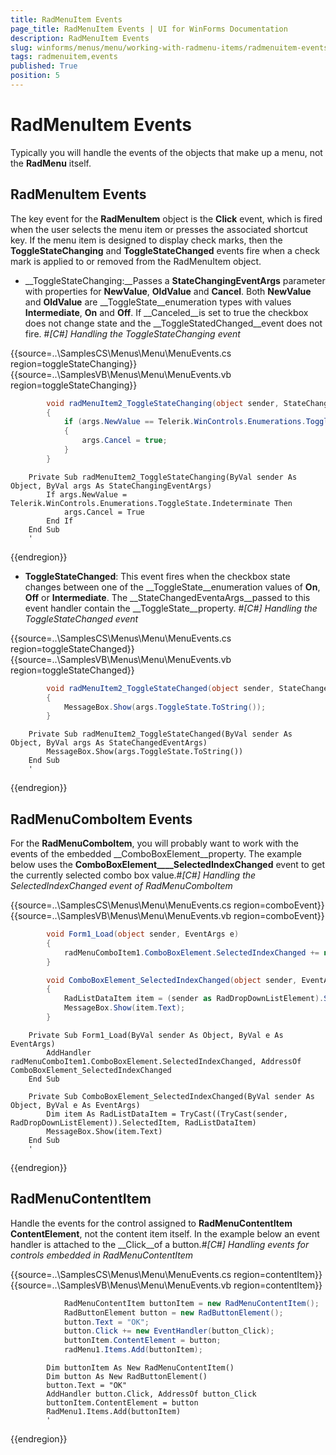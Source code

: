 ```yaml
---
title: RadMenuItem Events
page_title: RadMenuItem Events | UI for WinForms Documentation
description: RadMenuItem Events
slug: winforms/menus/menu/working-with-radmenu-items/radmenuitem-events
tags: radmenuitem,events
published: True
position: 5
---
```


# RadMenuItem Events



Typically you will handle the events of the objects that make up a menu, not the __RadMenu__ itself.

## RadMenuItem Events

The key event for the __RadMenuItem__ object is the
        __Click__ event, which is fired when the user selects the menu item 
        or presses the associated shortcut key. If the menu item is designed to display check marks, 
        then the __ToggleStateChanging__ and __ToggleStateChanged__ 
        events fire when a check mark is applied to or removed from the RadMenuItem object.

* __ToggleStateChanging:__Passes a __StateChangingEventArgs__ parameter with properties for __NewValue__, 
            __OldValue__ and __Cancel__.
            Both __NewValue__ and __OldValue__ are 
            __ToggleState__enumeration types with values __Intermediate__, __On__ and __Off__. 
            If __Canceled__is set to true the checkbox does not change state
            and the __ToggleStatedChanged__event does not fire.
            #_[C#] Handling the ToggleStateChanging event_

	



{{source=..\SamplesCS\Menus\Menu\MenuEvents.cs region=toggleStateChanging}} 
{{source=..\SamplesVB\Menus\Menu\MenuEvents.vb region=toggleStateChanging}} 

````C#
        void radMenuItem2_ToggleStateChanging(object sender, StateChangingEventArgs args)
        {
            if (args.NewValue == Telerik.WinControls.Enumerations.ToggleState.Indeterminate)
            {
                args.Cancel = true;
            }
        }
````
````VB.NET
    Private Sub radMenuItem2_ToggleStateChanging(ByVal sender As Object, ByVal args As StateChangingEventArgs)
        If args.NewValue = Telerik.WinControls.Enumerations.ToggleState.Indeterminate Then
            args.Cancel = True
        End If
    End Sub
    '
````

{{endregion}} 




* __ToggleStateChanged__: This event fires when the checkbox state changes
            between one of the __ToggleState__enumeration values of 
            __On__, __Off__ or __Intermediate__.
            The __StateChangedEventaArgs__passed to this event handler contain the
            __ToggleState__property.
            #_[C#] Handling the ToggleStateChanged event_

	



{{source=..\SamplesCS\Menus\Menu\MenuEvents.cs region=toggleStateChanged}} 
{{source=..\SamplesVB\Menus\Menu\MenuEvents.vb region=toggleStateChanged}} 

````C#
        void radMenuItem2_ToggleStateChanged(object sender, StateChangedEventArgs args)
        {
            MessageBox.Show(args.ToggleState.ToString());
        }
````
````VB.NET
    Private Sub radMenuItem2_ToggleStateChanged(ByVal sender As Object, ByVal args As StateChangedEventArgs)
        MessageBox.Show(args.ToggleState.ToString())
    End Sub
    '
````

{{endregion}} 




## RadMenuComboItem Events

For the __RadMenuComboItem__, you will probably want to work with the events of the embedded __ComboBoxElement__property. The example below uses the __ComboBoxElement____SelectedIndexChanged__ event to get the currently selected combo box value.#_[C#] Handling the SelectedIndexChanged event of RadMenuComboItem_

	



{{source=..\SamplesCS\Menus\Menu\MenuEvents.cs region=comboEvent}} 
{{source=..\SamplesVB\Menus\Menu\MenuEvents.vb region=comboEvent}} 

````C#
        void Form1_Load(object sender, EventArgs e)
        {
            radMenuComboItem1.ComboBoxElement.SelectedIndexChanged += new Telerik.WinControls.UI.Data.PositionChangedEventHandler(ComboBoxElement_SelectedIndexChanged);
        }

        void ComboBoxElement_SelectedIndexChanged(object sender, EventArgs e)
        {
            RadListDataItem item = (sender as RadDropDownListElement).SelectedItem as RadListDataItem;
            MessageBox.Show(item.Text);
        }
````
````VB.NET
    Private Sub Form1_Load(ByVal sender As Object, ByVal e As EventArgs)
        AddHandler radMenuComboItem1.ComboBoxElement.SelectedIndexChanged, AddressOf ComboBoxElement_SelectedIndexChanged
    End Sub

    Private Sub ComboBoxElement_SelectedIndexChanged(ByVal sender As Object, ByVal e As EventArgs)
        Dim item As RadListDataItem = TryCast((TryCast(sender, RadDropDownListElement)).SelectedItem, RadListDataItem)
        MessageBox.Show(item.Text)
    End Sub
    '
````

{{endregion}} 




## RadMenuContentItem

Handle the events for the control assigned to __RadMenuContentItem ContentElement__, not the content item itself. In the example below an event handler is attached to the __Click__of a button.#_[C#] Handling events for controls embedded in RadMenuContentItem_

	



{{source=..\SamplesCS\Menus\Menu\MenuEvents.cs region=contentItem}} 
{{source=..\SamplesVB\Menus\Menu\MenuEvents.vb region=contentItem}} 

````C#
            RadMenuContentItem buttonItem = new RadMenuContentItem();
            RadButtonElement button = new RadButtonElement();
            button.Text = "OK";
            button.Click += new EventHandler(button_Click);
            buttonItem.ContentElement = button;
            radMenu1.Items.Add(buttonItem);
````
````VB.NET
        Dim buttonItem As New RadMenuContentItem()
        Dim button As New RadButtonElement()
        button.Text = "OK"
        AddHandler button.Click, AddressOf button_Click
        buttonItem.ContentElement = button
        RadMenu1.Items.Add(buttonItem)
        '
````

{{endregion}} 



